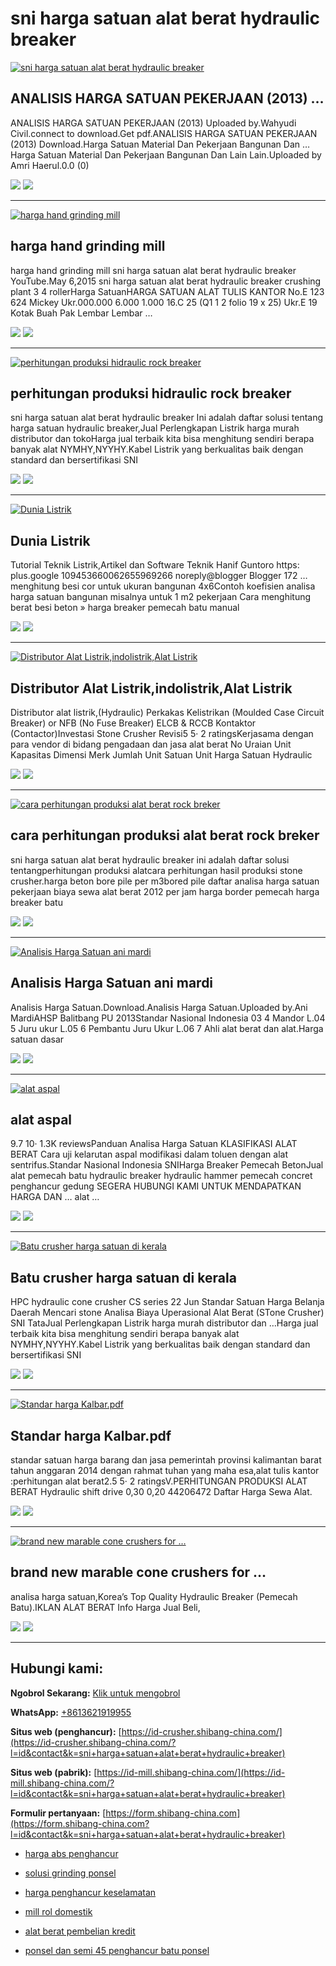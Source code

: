 # sni harga satuan alat berat hydraulic breaker

<a href="https://swt.shibang-china.com/?l=id&img&k=sni+harga+satuan+alat+berat+hydraulic+breaker" target="_blank">![sni harga satuan alat berat hydraulic breaker](http://static.shibang-china.com/all-800x300/95.jpg)</a>

## ANALISIS HARGA SATUAN PEKERJAAN (2013) …
ANALISIS HARGA SATUAN PEKERJAAN (2013) Uploaded by.Wahyudi Civil.connect to download.Get pdf.ANALISIS HARGA SATUAN PEKERJAAN (2013) Download.Harga Satuan Material Dan Pekerjaan Bangunan Dan …Harga Satuan Material Dan Pekerjaan Bangunan Dan Lain Lain.Uploaded by Amri Haerul.0.0 (0)


<a href="https://whatsapp.shibangsoft.com/WhatsApp.php" target="_blank" title="WhatsApp">![](http://static.shibang-china.com/icon/whatsapp.png)</a> <a href="https://swt.shibang-china.com/?l=id&icon&k=sni+harga+satuan+alat+berat+hydraulic+breaker" target="_blank">![](http://static.shibang-china.com/icon/chat-id.png)</a>

---

<a href="https://swt.shibang-china.com/?l=id&img&k=sni+harga+satuan+alat+berat+hydraulic+breaker" target="_blank">![harga hand grinding mill](http://static.shibang-china.com/all-800x300/876.jpg)</a>

## harga hand grinding mill
harga hand grinding mill sni harga satuan alat berat hydraulic breaker YouTube.May 6,2015 sni harga satuan alat berat hydraulic breaker crushing plant 3 4 rollerHarga SatuanHARGA SATUAN ALAT TULIS KANTOR No.E 123 624 Mickey Ukr.000.000 6.000 1.000 16.C 25 (Q1 1 2 folio 19 x 25) Ukr.E 19 Kotak Buah Pak Lembar Lembar …


<a href="https://whatsapp.shibangsoft.com/WhatsApp.php" target="_blank" title="WhatsApp">![](http://static.shibang-china.com/icon/whatsapp.png)</a> <a href="https://swt.shibang-china.com/?l=id&icon&k=sni+harga+satuan+alat+berat+hydraulic+breaker" target="_blank">![](http://static.shibang-china.com/icon/chat-id.png)</a>

---

<a href="https://swt.shibang-china.com/?l=id&img&k=sni+harga+satuan+alat+berat+hydraulic+breaker" target="_blank">![perhitungan produksi hidraulic rock breaker](http://static.shibang-china.com/all-800x300/394.jpg)</a>

## perhitungan produksi hidraulic rock breaker
sni harga satuan alat berat hydraulic breaker Ini adalah daftar solusi tentang harga satuan hydraulic breaker,Jual Perlengkapan Listrik harga murah distributor dan tokoHarga jual terbaik kita bisa menghitung sendiri berapa banyak alat NYMHY,NYYHY.Kabel Listrik yang berkualitas baik dengan standard dan bersertifikasi SNI


<a href="https://whatsapp.shibangsoft.com/WhatsApp.php" target="_blank" title="WhatsApp">![](http://static.shibang-china.com/icon/whatsapp.png)</a> <a href="https://swt.shibang-china.com/?l=id&icon&k=sni+harga+satuan+alat+berat+hydraulic+breaker" target="_blank">![](http://static.shibang-china.com/icon/chat-id.png)</a>

---

<a href="https://swt.shibang-china.com/?l=id&img&k=sni+harga+satuan+alat+berat+hydraulic+breaker" target="_blank">![Dunia Listrik](http://static.shibang-china.com/all-800x300/1190.jpg)</a>

## Dunia Listrik
Tutorial Teknik Listrik,Artikel dan Software Teknik Hanif Guntoro https: plus.google 109453660062655969266 noreply@blogger Blogger 172 …menghitung besi cor untuk ukuran bangunan 4x6Contoh koefisien analisa harga satuan bangunan misalnya untuk 1 m2 pekerjaan Cara menghitung berat besi beton » harga breaker pemecah batu manual


<a href="https://whatsapp.shibangsoft.com/WhatsApp.php" target="_blank" title="WhatsApp">![](http://static.shibang-china.com/icon/whatsapp.png)</a> <a href="https://swt.shibang-china.com/?l=id&icon&k=sni+harga+satuan+alat+berat+hydraulic+breaker" target="_blank">![](http://static.shibang-china.com/icon/chat-id.png)</a>

---

<a href="https://swt.shibang-china.com/?l=id&img&k=sni+harga+satuan+alat+berat+hydraulic+breaker" target="_blank">![Distributor Alat Listrik,indolistrik,Alat Listrik](http://static.shibang-china.com/all-800x300/320.jpg)</a>

## Distributor Alat Listrik,indolistrik,Alat Listrik
Distributor alat listrik,(Hydraulic) Perkakas Kelistrikan (Moulded Case Circuit Breaker) or NFB (No Fuse Breaker) ELCB & RCCB Kontaktor (Contactor)Investasi Stone Crusher Revisi5 5· 2 ratingsKerjasama dengan para vendor di bidang pengadaan dan jasa alat berat No Uraian Unit Kapasitas Dimensi Merk Jumlah Unit Satuan Unit Harga Satuan Hydraulic


<a href="https://whatsapp.shibangsoft.com/WhatsApp.php" target="_blank" title="WhatsApp">![](http://static.shibang-china.com/icon/whatsapp.png)</a> <a href="https://swt.shibang-china.com/?l=id&icon&k=sni+harga+satuan+alat+berat+hydraulic+breaker" target="_blank">![](http://static.shibang-china.com/icon/chat-id.png)</a>

---

<a href="https://swt.shibang-china.com/?l=id&img&k=sni+harga+satuan+alat+berat+hydraulic+breaker" target="_blank">![cara perhitungan produksi alat berat rock breker](http://static.shibang-china.com/all-800x300/691.jpg)</a>

## cara perhitungan produksi alat berat rock breker
sni harga satuan alat berat hydraulic breaker ini adalah daftar solusi tentangperhitungan produksi alatcara perhitungan hasil produksi stone crusher.harga beton bore pile per m3bored pile daftar analisa harga satuan pekerjaan biaya sewa alat berat 2012 per jam harga border pemecah harga breaker batu


<a href="https://whatsapp.shibangsoft.com/WhatsApp.php" target="_blank" title="WhatsApp">![](http://static.shibang-china.com/icon/whatsapp.png)</a> <a href="https://swt.shibang-china.com/?l=id&icon&k=sni+harga+satuan+alat+berat+hydraulic+breaker" target="_blank">![](http://static.shibang-china.com/icon/chat-id.png)</a>

---

<a href="https://swt.shibang-china.com/?l=id&img&k=sni+harga+satuan+alat+berat+hydraulic+breaker" target="_blank">![Analisis Harga Satuan ani mardi](http://static.shibang-china.com/all-800x300/1489.jpg)</a>

## Analisis Harga Satuan ani mardi
Analisis Harga Satuan.Download.Analisis Harga Satuan.Uploaded by.Ani MardiAHSP Balitbang PU 2013Standar Nasional Indonesia 03 4 Mandor L.04 5 Juru ukur L.05 6 Pembantu Juru Ukur L.06 7 Ahli alat berat dan alat.Harga satuan dasar


<a href="https://whatsapp.shibangsoft.com/WhatsApp.php" target="_blank" title="WhatsApp">![](http://static.shibang-china.com/icon/whatsapp.png)</a> <a href="https://swt.shibang-china.com/?l=id&icon&k=sni+harga+satuan+alat+berat+hydraulic+breaker" target="_blank">![](http://static.shibang-china.com/icon/chat-id.png)</a>

---

<a href="https://swt.shibang-china.com/?l=id&img&k=sni+harga+satuan+alat+berat+hydraulic+breaker" target="_blank">![alat aspal](http://static.shibang-china.com/all-800x300/941.jpg)</a>

## alat aspal
9.7 10· 1.3K reviewsPanduan Analisa Harga Satuan KLASIFIKASI ALAT BERAT Cara uji kelarutan aspal modifikasi dalam toluen dengan alat sentrifus.Standar Nasional Indonesia SNIHarga Breaker Pemecah BetonJual alat pemecah batu hydraulic breaker hydraulic hammer pemecah concret penghancur gedung SEGERA HUBUNGI KAMI UNTUK MENDAPATKAN HARGA DAN … alat …


<a href="https://whatsapp.shibangsoft.com/WhatsApp.php" target="_blank" title="WhatsApp">![](http://static.shibang-china.com/icon/whatsapp.png)</a> <a href="https://swt.shibang-china.com/?l=id&icon&k=sni+harga+satuan+alat+berat+hydraulic+breaker" target="_blank">![](http://static.shibang-china.com/icon/chat-id.png)</a>

---

<a href="https://swt.shibang-china.com/?l=id&img&k=sni+harga+satuan+alat+berat+hydraulic+breaker" target="_blank">![Batu crusher harga satuan di kerala](http://static.shibang-china.com/all-800x300/180.jpg)</a>

## Batu crusher harga satuan di kerala
HPC hydraulic cone crusher CS series 22 Jun Standar Satuan Harga Belanja Daerah Mencari stone Analisa Biaya Uperasional Alat Berat (STone Crusher) SNI TataJual Perlengkapan Listrik harga murah distributor dan …Harga jual terbaik kita bisa menghitung sendiri berapa banyak alat NYMHY,NYYHY.Kabel Listrik yang berkualitas baik dengan standard dan bersertifikasi SNI


<a href="https://whatsapp.shibangsoft.com/WhatsApp.php" target="_blank" title="WhatsApp">![](http://static.shibang-china.com/icon/whatsapp.png)</a> <a href="https://swt.shibang-china.com/?l=id&icon&k=sni+harga+satuan+alat+berat+hydraulic+breaker" target="_blank">![](http://static.shibang-china.com/icon/chat-id.png)</a>

---

<a href="https://swt.shibang-china.com/?l=id&img&k=sni+harga+satuan+alat+berat+hydraulic+breaker" target="_blank">![Standar harga Kalbar.pdf](http://static.shibang-china.com/all-800x300/435.jpg)</a>

## Standar harga Kalbar.pdf
standar satuan harga barang dan jasa pemerintah provinsi kalimantan barat tahun anggaran 2014 dengan rahmat tuhan yang maha esa,alat tulis kantor :perhitungan alat berat2.5 5· 2 ratingsV.PERHITUNGAN PRODUKSI ALAT BERAT Hydraulic shift drive 0,30 0,20 44206472 Daftar Harga Sewa Alat.


<a href="https://whatsapp.shibangsoft.com/WhatsApp.php" target="_blank" title="WhatsApp">![](http://static.shibang-china.com/icon/whatsapp.png)</a> <a href="https://swt.shibang-china.com/?l=id&icon&k=sni+harga+satuan+alat+berat+hydraulic+breaker" target="_blank">![](http://static.shibang-china.com/icon/chat-id.png)</a>

---

<a href="https://swt.shibang-china.com/?l=id&img&k=sni+harga+satuan+alat+berat+hydraulic+breaker" target="_blank">![brand new marable cone crushers for …](http://static.shibang-china.com/all-800x300/561.jpg)</a>

## brand new marable cone crushers for …
analisa harga satuan,Korea’s Top Quality Hydraulic Breaker (Pemecah Batu).IKLAN ALAT BERAT Info Harga Jual Beli,

<a href="https://whatsapp.shibangsoft.com/WhatsApp.php" target="_blank" title="WhatsApp">![](http://static.shibang-china.com/icon/whatsapp.png)</a> <a href="https://swt.shibang-china.com/?l=id&icon&k=sni+harga+satuan+alat+berat+hydraulic+breaker" target="_blank">![](http://static.shibang-china.com/icon/chat-id.png)</a>

---
## Hubungi kami:

**Ngobrol Sekarang:** [Klik untuk mengobrol](https://swt.shibang-china.com?l=id&contact&k=sni+harga+satuan+alat+berat+hydraulic+breaker)

**WhatsApp:**  [+8613621919955](https://whatsapp.shibangsoft.com/WhatsApp.php)

**Situs web (penghancur):** [https://id-crusher.shibang-china.com/](https://id-crusher.shibang-china.com/?l=id&contact&k=sni+harga+satuan+alat+berat+hydraulic+breaker)

**Situs web (pabrik):** [https://id-mill.shibang-china.com/](https://id-mill.shibang-china.com/?l=id&contact&k=sni+harga+satuan+alat+berat+hydraulic+breaker)

**Formulir pertanyaan:** [https://form.shibang-china.com](https://form.shibang-china.com?l=id&contact&k=sni+harga+satuan+alat+berat+hydraulic+breaker)

* [harga abs penghancur](../34/harga%20abs%20penghancur.md)

* [solusi grinding ponsel](../35/solusi%20grinding%20ponsel.md)

* [harga penghancur keselamatan](../34/harga%20penghancur%20keselamatan.md)

* [mill rol domestik](../34/mill%20rol%20domestik.md)

* [alat berat pembelian kredit](../31/alat%20berat%20pembelian%20kredit.md)

* [ponsel dan semi 45 penghancur batu ponsel](../34/ponsel%20dan%20semi%2045%20penghancur%20batu%20ponsel.md)